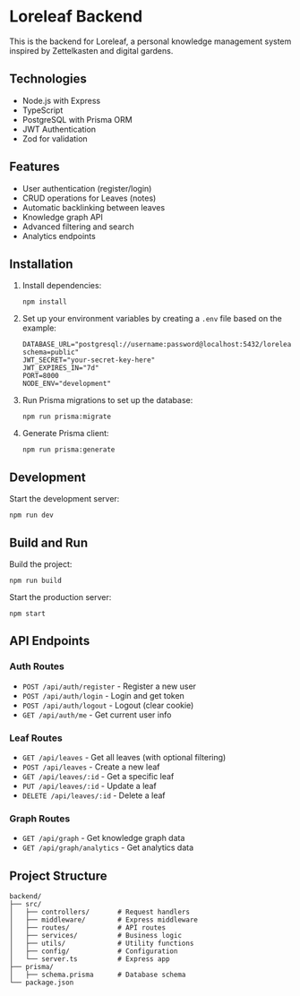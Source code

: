 # Loreleaf Backend

This is the backend for Loreleaf, a personal knowledge management system inspired by Zettelkasten and digital gardens.

## Technologies

- Node.js with Express
- TypeScript
- PostgreSQL with Prisma ORM
- JWT Authentication
- Zod for validation

## Features

- User authentication (register/login)
- CRUD operations for Leaves (notes)
- Automatic backlinking between leaves
- Knowledge graph API
- Advanced filtering and search
- Analytics endpoints

## Installation

1. Install dependencies:
   ```
   npm install
   ```

2. Set up your environment variables by creating a `.env` file based on the example:
   ```
   DATABASE_URL="postgresql://username:password@localhost:5432/loreleaf?schema=public"
   JWT_SECRET="your-secret-key-here"
   JWT_EXPIRES_IN="7d"
   PORT=8000
   NODE_ENV="development"
   ```

3. Run Prisma migrations to set up the database:
   ```
   npm run prisma:migrate
   ```

4. Generate Prisma client:
   ```
   npm run prisma:generate
   ```

## Development

Start the development server:
```
npm run dev
```

## Build and Run

Build the project:
```
npm run build
```

Start the production server:
```
npm start
```

## API Endpoints

### Auth Routes
- `POST /api/auth/register` - Register a new user
- `POST /api/auth/login` - Login and get token
- `POST /api/auth/logout` - Logout (clear cookie)
- `GET /api/auth/me` - Get current user info

### Leaf Routes
- `GET /api/leaves` - Get all leaves (with optional filtering)
- `POST /api/leaves` - Create a new leaf
- `GET /api/leaves/:id` - Get a specific leaf
- `PUT /api/leaves/:id` - Update a leaf
- `DELETE /api/leaves/:id` - Delete a leaf

### Graph Routes
- `GET /api/graph` - Get knowledge graph data
- `GET /api/graph/analytics` - Get analytics data

## Project Structure

```
backend/
├── src/
│   ├── controllers/       # Request handlers
│   ├── middleware/        # Express middleware
│   ├── routes/            # API routes
│   ├── services/          # Business logic
│   ├── utils/             # Utility functions
│   ├── config/            # Configuration
│   └── server.ts          # Express app
├── prisma/
│   ├── schema.prisma      # Database schema
└── package.json
``` 